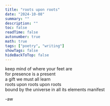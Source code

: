 ```yaml
---
title: "roots upon roots"
date: "2024-10-08"
summary: ""
description: ""
toc: false
readTime: false
autonumber: true
math: true
tags: ["poetry", "writing"]
showTags: false
hideBackToTop: false
---
```


keep mind of where your feet are  
for presence is a present  
a gift we must all learn  
roots upon roots upon roots  
bound by the universe in all its elements manifest  
  
-aw